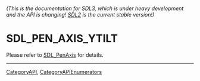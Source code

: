 ###### (This is the documentation for SDL3, which is under heavy development and the API is changing! [SDL2](https://wiki.libsdl.org/SDL2/) is the current stable version!)
# SDL_PEN_AXIS_YTILT

Please refer to [SDL_PenAxis](SDL_PenAxis) for details.

----
[CategoryAPI](CategoryAPI), [CategoryAPIEnumerators](CategoryAPIEnumerators)

